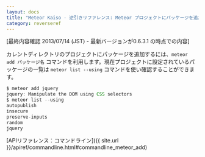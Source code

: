 ```yaml
---
layout: docs
title: "Meteor Kaiso - 逆引きリファレンス: Meteor プロジェクトにパッケージを追加する方法"
category: reverseref
---
```


[最終内容確認 2013/07/14 (JST) - 最新バージョンが0.6.3.1 の時点での内容]

カレントディレクトリのプロジェクトにパッケージを追加するには、`meteor add パッケージ名` コマンドを利用します。現在プロジェクトに設定されているパッケージの一覧は `meteor list --using` コマンドを使い確認することができます。

~~~ javascript
$ meteor add jquery
jquery: Manipulate the DOM using CSS selectors
$ meteor list --using
autopublish
insecure
preserve-inputs
random
jquery
~~~

[APIリファレンス：コマンドライン]({{ site.url }}/apiref/commandline.html#commandline_meteor_add)
